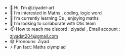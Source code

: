 - 👋 Hi, I’m @ziyadel-art
- 👀 I’m interested in Maths , coding, logic word
- 🌱 I’m currently learning Cs , enjoying maths 
- 💞️ I’m looking to collaborate with Otis team 
- 📫 How to reach me discord : ziyadel , Email account : ziyadst204@gmail.com
- 😄 Pronouns: Ziyad
- ⚡ Fun fact: Maths olympiad

<!---
ziyadel-art/ziyadel-art is a ✨ special ✨ repository because its `README.md` (this file) appears on your GitHub profile.
You can click the Preview link to take a look at your changes.
--->
